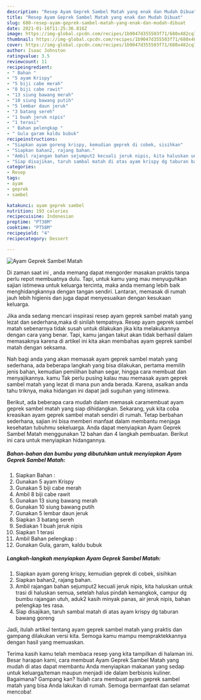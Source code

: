 ```yaml
---
description: "Resep Ayam Geprek Sambel Matah yang enak dan Mudah Dibuat"
title: "Resep Ayam Geprek Sambel Matah yang enak dan Mudah Dibuat"
slug: 680-resep-ayam-geprek-sambel-matah-yang-enak-dan-mudah-dibuat
date: 2021-01-16T11:25:36.816Z
image: https://img-global.cpcdn.com/recipes/1b9047d355503f71/680x482cq70/ayam-geprek-sambel-matah-foto-resep-utama.jpg
thumbnail: https://img-global.cpcdn.com/recipes/1b9047d355503f71/680x482cq70/ayam-geprek-sambel-matah-foto-resep-utama.jpg
cover: https://img-global.cpcdn.com/recipes/1b9047d355503f71/680x482cq70/ayam-geprek-sambel-matah-foto-resep-utama.jpg
author: Isaac Johnston
ratingvalue: 3.5
reviewcount: 11
recipeingredient:
- " Bahan "
- "5 ayam Krispy"
- "5 biji cabe merah"
- "8 biji cabe rawit"
- "13 siung bawang merah"
- "10 siung bawang putih"
- "5 lembar daun jeruk"
- "3 batang sereh"
- "1 buah jeruk nipis"
- "1 terasi"
- " Bahan pelengkap "
- " Gula garam kaldu bubuk"
recipeinstructions:
- "Siapkan ayam goreng krispy, kemudian geprek di cobek, sisihkan"
- "Siapkan bahan2, rajang bahan."
- "Ambil rajangan bahan sejumput2 kecuali jeruk nipis, kita haluskan untuk trasi di haluskan semua, setelah halus pindah kemangkok, campur dg bumbu rajangan utuh, aduk2 kasih minyak panas, air jeruk nipis, bahan pelengkap tes rasa."
- "Siap disajikan, taruh sambal matah di atas ayam krispy dg taburan bawang goreng"
categories:
- Resep
tags:
- ayam
- geprek
- sambel

katakunci: ayam geprek sambel 
nutrition: 193 calories
recipecuisine: Indonesian
preptime: "PT38M"
cooktime: "PT58M"
recipeyield: "4"
recipecategory: Dessert

---
```



![Ayam Geprek Sambel Matah](https://img-global.cpcdn.com/recipes/1b9047d355503f71/680x482cq70/ayam-geprek-sambel-matah-foto-resep-utama.jpg)

Di zaman  saat ini , anda memang dapat mengorder masakan praktis tanpa perlu repot membuatnya dulu. Tapi, untuk kamu yang mau menyuguhkan sajian istimewa untuk keluarga tercinta, maka anda memang lebih baik menghidangkannya dengan tangan sendiri. Lantaran, memasak di rumah jauh lebih higienis dan juga dapat menyesuaikan dengan kesukaan keluarga.

Jika anda sedang mencari inspirasi resep ayam geprek sambel matah yang lezat dan sederhana,maka di sinilah tempatnya. Resep ayam geprek sambel matah  sebenarnya tidak susah untuk dilakukan jika kita melakukannya dengan cara yang benar. Tapi, kamu jangan takut akan tidak berhasil dalam memasaknya 
karena di artikel ini kita akan membahas ayam geprek sambel matah dengan seksama.  



Nah bagi anda yang akan memasak ayam geprek sambel matah yang sederhana, ada beberapa langkah yang bisa dilakukan, pertama memilih jenis bahan, kemudian pemilihan bahan segar, hingga cara membuat dan menyajikannya. kamu Tak perlu pusing kalau mau memasak ayam geprek sambel matah yang lezat di mana pun anda berada. Karena, asalkan anda  tahu triknya, maka hidangan ini dapat jadi suguhan yang istimewa.

Berikut, ada beberapa cara mudah dalam memasak caramembuat ayam geprek sambel matah yang siap dihidangkan. Sekarang, yuk kita coba kreasikan ayam geprek sambel matah sendiri di rumah. Tetap berbahan sederhana, sajian ini bisa memberi manfaat dalam membantu menjaga kesehatan tubuhmu sekeluarga. Anda dapat menyiapkan Ayam Geprek Sambel Matah menggunakan 12 bahan dan 4 langkah pembuatan. Berikut ini cara untuk menyiapkan hidangannya.

<!--inarticleads1-->

##### Bahan-bahan dan bumbu yang dibutuhkan untuk menyiapkan Ayam Geprek Sambel Matah:

1. Siapkan  Bahan :
1. Gunakan 5 ayam Krispy
1. Gunakan 5 biji cabe merah
1. Ambil 8 biji cabe rawit
1. Gunakan 13 siung bawang merah
1. Gunakan 10 siung bawang putih
1. Gunakan 5 lembar daun jeruk
1. Siapkan 3 batang sereh
1. Sediakan 1 buah jeruk nipis
1. Siapkan 1 terasi
1. Ambil  Bahan pelengkap :
1. Gunakan  Gula, garam, kaldu bubuk




<!--inarticleads2-->

##### Langkah-langkah menyiapkan Ayam Geprek Sambel Matah:

1. Siapkan ayam goreng krispy, kemudian geprek di cobek, sisihkan
1. Siapkan bahan2, rajang bahan.
1. Ambil rajangan bahan sejumput2 kecuali jeruk nipis, kita haluskan untuk trasi di haluskan semua, setelah halus pindah kemangkok, campur dg bumbu rajangan utuh, aduk2 kasih minyak panas, air jeruk nipis, bahan pelengkap tes rasa.
1. Siap disajikan, taruh sambal matah di atas ayam krispy dg taburan bawang goreng




Jadi, itulah artikel tentang  ayam geprek sambel matah  yang praktis dan gampang dilakukan versi kita. Semoga kamu mampu mempraktekkannya dengan hasil yang memuaskan. 

Terima kasih kamu telah membaca resep yang kita tampilkan di halaman ini. Besar harapan kami, cara membuat  Ayam Geprek Sambel Matah yang mudah di atas dapat membantu Anda menyiapkan makanan yang sedap untuk keluarga/teman maupun menjadi ide dalam berbisnis kuliner. Bagaimana? Gampang kan? Itulah cara membuat ayam geprek sambel matah yang bisa Anda lakukan di rumah. Semoga bermanfaat dan selamat mencoba!

